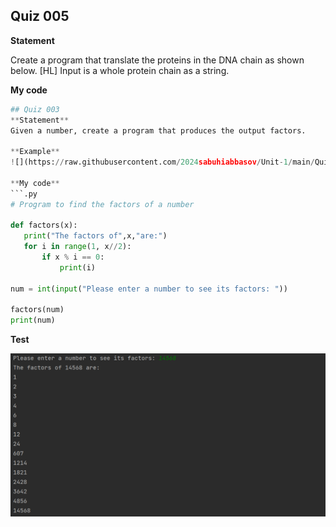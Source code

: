 ## Quiz 005
**Statement**

Create a program that translate the proteins in the DNA chain as shown below. [HL]  Input is a whole protein chain as a string.

**My code**
```.py
## Quiz 003
**Statement**
Given a number, create a program that produces the output factors.

**Example**
![](https://raw.githubusercontent.com/2024sabuhiabbasov/Unit-1/main/Quizzes/Images/Quiz%20003%20-%20test.png)

**My code**
```.py
# Program to find the factors of a number

def factors(x):
   print("The factors of",x,"are:")
   for i in range(1, x//2):
       if x % i == 0:
           print(i)

num = int(input("Please enter a number to see its factors: "))

factors(num)
print(num)
```

**Test**

![](https://raw.githubusercontent.com/2024sabuhiabbasov/Unit-1/main/Quizzes/Images/Quiz%20005.png)
